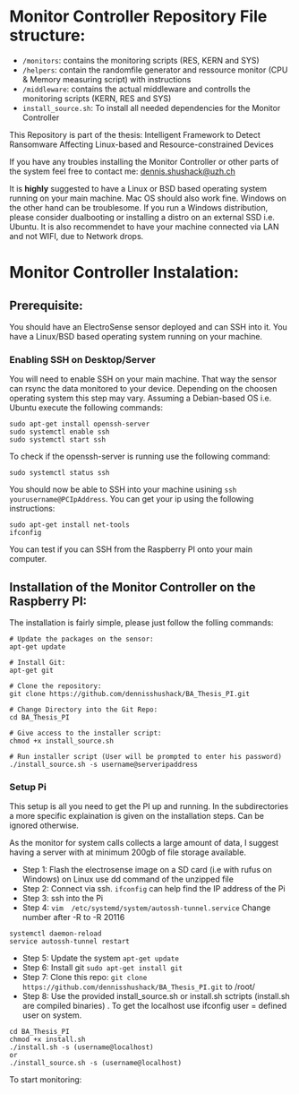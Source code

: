 # Monitor Controller Repository File structure:
* `/monitors`: contains the monitoring scripts (RES, KERN and SYS)
* `/helpers`: contain the randomfile generator and ressource monitor (CPU & Memory measuring script) with instructions
* `/middleware`: contains the actual middleware and controlls the monitoring scripts (KERN, RES and SYS)
* `install_source.sh`: To install all needed dependencies for the Monitor Controller

This Repository is part of the thesis: 
Intelligent Framework to Detect Ransomware Affecting Linux-based and Resource-constrained Devices

If you have any troubles installing the Monitor Controller or other parts of the system feel free to contact me: dennis.shushack@uzh.ch


It is **highly** suggested to have a Linux or BSD based operating system running on your main machine. Mac OS should also work fine.
Windows on the other hand can be troublesome. If you run a Windows distribution, please consider dualbooting or installing a distro on an external SSD i.e. Ubuntu. It is also recommendet to have your machine connected via LAN and not WIFI, due to Network drops.

# Monitor Controller Instalation:

## Prerequisite:
You should have an ElectroSense sensor deployed and can SSH into it. 
You have a Linux/BSD based operating system running on your machine.

### Enabling SSH on Desktop/Server
You will need to enable SSH on your main machine. That way the sensor can rsync the data monitored to your device. Depending on the choosen operating system this step may vary. Assuming a Debian-based OS i.e. Ubuntu execute the following commands:
```
sudo apt-get install openssh-server
sudo systemctl enable ssh
sudo systemctl start ssh
```

To check if the openssh-server is running use the following command:
```
sudo systemctl status ssh
```
You should now be able to SSH into your machine usining `ssh yourusername@PCIpAddress`. You can get your ip using the following instructions:
```
sudo apt-get install net-tools
ifconfig
```
You can test if you can SSH from the Raspberry PI onto your main computer. 

## Installation of the Monitor Controller on the Raspberry PI:
The installation is fairly simple, please just follow the folling commands:

```
# Update the packages on the sensor:
apt-get update

# Install Git:
apt-get git

# Clone the repository:
git clone https://github.com/dennisshushack/BA_Thesis_PI.git

# Change Directory into the Git Repo:
cd BA_Thesis_PI

# Give access to the installer script:
chmod +x install_source.sh

# Run installer script (User will be prompted to enter his password)
./install_source.sh -s username@serveripaddress

```







### Setup Pi

This setup is all you need to get the PI up and running. In the subdirectories a more specific explaination is given on the installation steps. Can be ignored otherwise.

As the monitor for system calls collects a large amount of data, I suggest having a server with at minimum 200gb of file storage available.

* Step 1: Flash the electrosense image on a SD card (i.e with rufus on Windows) on Linux use dd command of the unzipped file
* Step 2: Connect via ssh. `ifconfig` can help find the IP address of the Pi
* Step 3: ssh into the Pi
* Step 4: `vim  /etc/systemd/system/autossh-tunnel.service` Change number after -R to -R 20116
```
systemctl daemon-reload
service autossh-tunnel restart 
```
* Step 5: Update the system `apt-get update`
* Step 6: Install git `sudo apt-get install git`
* Step 7: Clone this repo: `git clone https://github.com/dennisshushack/BA_Thesis_PI.git` to /root/
* Step 8: Use the provided install_source.sh or install.sh sctripts (install.sh are compiled binaries) . To get the localhost use ifconfig user = defined user on system.
```
cd BA_Thesis_PI
chmod +x install.sh
./install.sh -s (username@localhost)
or 
./install_source.sh -s (username@localhost)
```

To start monitoring:
